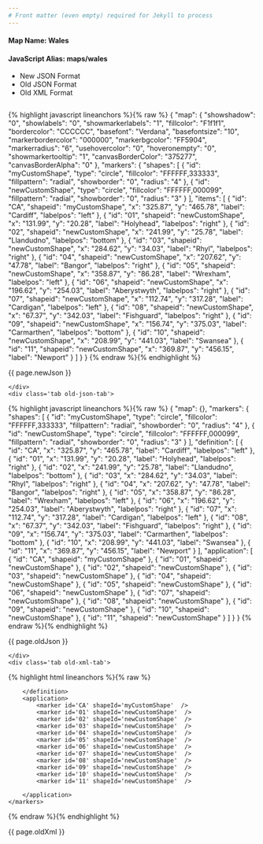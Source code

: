 ```yaml
---
# Front matter (even empty) required for Jekyll to process
---
```


#### Map Name: Wales

#### JavaScript Alias: maps/wales


<ul class='code-tabs'>
    <li class='active'>
        <a data-toggle='new-json'>New JSON Format</a>
    </li>
    <li>
        <a data-toggle='old-json'>Old JSON Format</a>
    </li>
    <li>
        <a data-toggle='old-xml'>Old XML Format</a>
    </li>
</ul>
<div class='tab-content'>
    <pre class='plain-code'></pre>
    <div class='tab new-json-tab active'>
{% highlight javascript lineanchors %}{% raw %}
{
    "map": {
        "showshadow": "0",
        "showlabels": "0",
        "showmarkerlabels": "1",
        "fillcolor": "F1f1f1",
        "bordercolor": "CCCCCC",
        "basefont": "Verdana",
        "basefontsize": "10",
        "markerbordercolor": "000000",
        "markerbgcolor": "FF5904",
        "markerradius": "6",
        "usehovercolor": "0",
        "hoveronempty": "0",
        "showmarkertooltip": "1",
        "canvasBorderColor": "375277",
        "canvasBorderAlpha": "0"
    },
    "markers": {
        "shapes": [
            {
                "id": "myCustomShape",
                "type": "circle",
                "fillcolor": "FFFFFF,333333",
                "fillpattern": "radial",
                "showborder": "0",
                "radius": "4"
            },
            {
                "id": "newCustomShape",
                "type": "circle",
                "fillcolor": "FFFFFF,000099",
                "fillpattern": "radial",
                "showborder": "0",
                "radius": "3"
            }
        ],
        "items": [
            {
                "id": "CA",
                "shapeid": "myCustomShape",
                "x": "325.87",
                "y": "465.78",
                "label": "Cardiff",
                "labelpos": "left"
            },
            {
                "id": "01",
                "shapeid": "newCustomShape",
                "x": "131.99",
                "y": "20.28",
                "label": "Holyhead",
                "labelpos": "right"
            },
            {
                "id": "02",
                "shapeid": "newCustomShape",
                "x": "241.99",
                "y": "25.78",
                "label": "Llandudno",
                "labelpos": "bottom"
            },
            {
                "id": "03",
                "shapeid": "newCustomShape",
                "x": "284.62",
                "y": "34.03",
                "label": "Rhyl",
                "labelpos": "right"
            },
            {
                "id": "04",
                "shapeid": "newCustomShape",
                "x": "207.62",
                "y": "47.78",
                "label": "Bangor",
                "labelpos": "right"
            },
            {
                "id": "05",
                "shapeid": "newCustomShape",
                "x": "358.87",
                "y": "86.28",
                "label": "Wrexham",
                "labelpos": "left"
            },
            {
                "id": "06",
                "shapeid": "newCustomShape",
                "x": "196.62",
                "y": "254.03",
                "label": "Aberystwyth",
                "labelpos": "right"
            },
            {
                "id": "07",
                "shapeid": "newCustomShape",
                "x": "112.74",
                "y": "317.28",
                "label": "Cardigan",
                "labelpos": "left"
            },
            {
                "id": "08",
                "shapeid": "newCustomShape",
                "x": "67.37",
                "y": "342.03",
                "label": "Fishguard",
                "labelpos": "right"
            },
            {
                "id": "09",
                "shapeid": "newCustomShape",
                "x": "156.74",
                "y": "375.03",
                "label": "Carmarthen",
                "labelpos": "bottom"
            },
            {
                "id": "10",
                "shapeid": "newCustomShape",
                "x": "208.99",
                "y": "441.03",
                "label": "Swansea"
            },
            {
                "id": "11",
                "shapeid": "newCustomShape",
                "x": "369.87",
                "y": "456.15",
                "label": "Newport"
            }
        ]
    }
}
{% endraw %}{% endhighlight %}


<p class='text-success'>{{ page.newJson }}</p>

    </div>
    <div class='tab old-json-tab'>
{% highlight javascript lineanchors %}{% raw %}
{
    "map": {},
    "markers": {
        "shapes": [
            {
                "id": "myCustomShape",
                "type": "circle",
                "fillcolor": "FFFFFF,333333",
                "fillpattern": "radial",
                "showborder": "0",
                "radius": "4"
            },
            {
                "id": "newCustomShape",
                "type": "circle",
                "fillcolor": "FFFFFF,000099",
                "fillpattern": "radial",
                "showborder": "0",
                "radius": "3"
            }
        ],
        "definition": [
            {
                "id": "CA",
                "x": "325.87",
                "y": "465.78",
                "label": "Cardiff",
                "labelpos": "left"
            },
            {
                "id": "01",
                "x": "131.99",
                "y": "20.28",
                "label": "Holyhead",
                "labelpos": "right"
            },
            {
                "id": "02",
                "x": "241.99",
                "y": "25.78",
                "label": "Llandudno",
                "labelpos": "bottom"
            },
            {
                "id": "03",
                "x": "284.62",
                "y": "34.03",
                "label": "Rhyl",
                "labelpos": "right"
            },
            {
                "id": "04",
                "x": "207.62",
                "y": "47.78",
                "label": "Bangor",
                "labelpos": "right"
            },
            {
                "id": "05",
                "x": "358.87",
                "y": "86.28",
                "label": "Wrexham",
                "labelpos": "left"
            },
            {
                "id": "06",
                "x": "196.62",
                "y": "254.03",
                "label": "Aberystwyth",
                "labelpos": "right"
            },
            {
                "id": "07",
                "x": "112.74",
                "y": "317.28",
                "label": "Cardigan",
                "labelpos": "left"
            },
            {
                "id": "08",
                "x": "67.37",
                "y": "342.03",
                "label": "Fishguard",
                "labelpos": "right"
            },
            {
                "id": "09",
                "x": "156.74",
                "y": "375.03",
                "label": "Carmarthen",
                "labelpos": "bottom"
            },
            {
                "id": "10",
                "x": "208.99",
                "y": "441.03",
                "label": "Swansea"
            },
            {
                "id": "11",
                "x": "369.87",
                "y": "456.15",
                "label": "Newport"
            }
        ],
        "application": [
            {
                "id": "CA",
                "shapeid": "myCustomShape"
            },
            {
                "id": "01",
                "shapeid": "newCustomShape"
            },
            {
                "id": "02",
                "shapeid": "newCustomShape"
            },
            {
                "id": "03",
                "shapeid": "newCustomShape"
            },
            {
                "id": "04",
                "shapeid": "newCustomShape"
            },
            {
                "id": "05",
                "shapeid": "newCustomShape"
            },
            {
                "id": "06",
                "shapeid": "newCustomShape"
            },
            {
                "id": "07",
                "shapeid": "newCustomShape"
            },
            {
                "id": "08",
                "shapeid": "newCustomShape"
            },
            {
                "id": "09",
                "shapeid": "newCustomShape"
            },
            {
                "id": "10",
                "shapeid": "newCustomShape"
            },
            {
                "id": "11",
                "shapeid": "newCustomShape"
            }
        ]
    }
}
{% endraw %}{% endhighlight %}


<p class='text-success'>{{ page.oldJson }}</p>

    </div>
    <div class='tab old-xml-tab'>
{% highlight html lineanchors %}{% raw %}
<map>
	<markers>
	  <shapes>
	      <shape id='myCustomShape' type='circle' fillColor='FFFFFF,333333' fillPattern='radial' showBorder='0' radius='4'/>
		  <shape id='newCustomShape' type='circle' fillColor='FFFFFF,000099' fillPattern='radial' showBorder='0' radius='3'/>
		</shapes>
		<definition>
			<marker id='CA' x='325.87' y='465.78' label='Cardiff' labelPos='left'  />
			<marker id='01' x='131.99' y='20.28' label='Holyhead' labelPos='right'  />
			<marker id='02' x='241.99' y='25.78' label='Llandudno' labelPos='bottom' />
			<marker id='03' x='284.62' y='34.03' label='Rhyl' labelPos='right'  />
			<marker id='04' x='207.62' y='47.78' label='Bangor' labelPos='right'  />
			<marker id='05' x='358.87' y='86.28' label='Wrexham' labelPos='left'  />
			<marker id='06' x='196.62' y='254.03' label='Aberystwyth' labelPos='right'  />
			<marker id='07' x='112.74' y='317.28' label='Cardigan' labelPos='left'  />
			<marker id='08' x='67.37' y='342.03' label='Fishguard' labelPos='right'  />
			<marker id='09' x='156.74' y='375.03' label='Carmarthen' labelPos='bottom'  />
			<marker id='10' x='208.99' y='441.03' label='Swansea'  />
		    <marker id='11' x='369.87' y='456.15' label='Newport'  />

		</definition>
		<application>
			<marker id='CA' shapeId='myCustomShape'  />
			<marker id='01' shapeId='newCustomShape'  />
			<marker id='02' shapeId='newCustomShape'  />
			<marker id='03' shapeId='newCustomShape'  />
			<marker id='04' shapeId='newCustomShape'  />
			<marker id='05' shapeId='newCustomShape'  />
			<marker id='06' shapeId='newCustomShape'  />
			<marker id='07' shapeId='newCustomShape'  />
			<marker id='08' shapeId='newCustomShape'  />
			<marker id='09' shapeId='newCustomShape'  />
			<marker id='10' shapeId='newCustomShape'  />
			<marker id='11' shapeId='newCustomShape'  />

		</application>
	</markers>
</map>
{% endraw %}{% endhighlight %}

<p class='text-success'>{{ page.oldXml }}</p>

</div>
</div>
